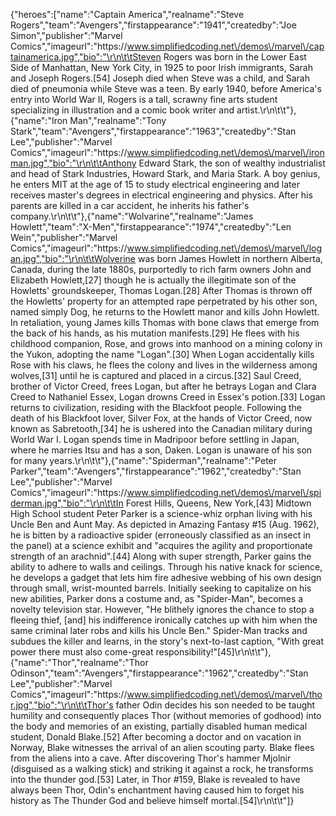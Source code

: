 {"heroes":["name":"Captain America","realname":"Steve Rogers","team":"Avengers","firstappearance":"1941","createdby":"Joe Simon","publisher":"Marvel Comics","imageurl":"https:\/\/www.simplifiedcoding.net\/demos\/marvel\/captainamerica.jpg","bio":"\r\n\t\tSteven Rogers was born in the Lower East Side of Manhattan, New York City, in 1925 to poor Irish immigrants, Sarah and Joseph Rogers.[54] Joseph died when Steve was a child, and Sarah died of pneumonia while Steve was a teen. By early 1940, before America's entry into World War II, Rogers is a tall, scrawny fine arts student specializing in illustration and a comic book writer and artist.\r\n\t\t"},{"name":"Iron Man","realname":"Tony Stark","team":"Avengers","firstappearance":"1963","createdby":"Stan Lee","publisher":"Marvel Comics","imageurl":"https:\/\/www.simplifiedcoding.net\/demos\/marvel\/ironman.jpg","bio":"\r\n\t\tAnthony Edward Stark, the son of wealthy industrialist and head of Stark Industries, Howard Stark, and Maria Stark. A boy genius, he enters MIT at the age of 15 to study electrical engineering and later receives master's degrees in electrical engineering and physics. After his parents are killed in a car accident, he inherits his father's company.\r\n\t\t"},{"name":"Wolvarine","realname":"James Howlett","team":"X-Men","firstappearance":"1974","createdby":"Len Wein","publisher":"Marvel Comics","imageurl":"https:\/\/www.simplifiedcoding.net\/demos\/marvel\/logan.jpg","bio":"\r\n\t\tWolverine was born James Howlett in northern Alberta, Canada, during the late 1880s, purportedly to rich farm owners John and Elizabeth Howlett,[27] though he is actually the illegitimate son of the Howletts' groundskeeper, Thomas Logan.[28] After Thomas is thrown off the Howletts' property for an attempted rape perpetrated by his other son, named simply Dog, he returns to the Howlett manor and kills John Howlett. In retaliation, young James kills Thomas with bone claws that emerge from the back of his hands, as his mutation manifests.[29] He flees with his childhood companion, Rose, and grows into manhood on a mining colony in the Yukon, adopting the name \"Logan\".[30] When Logan accidentally kills Rose with his claws, he flees the colony and lives in the wilderness among wolves,[31] until he is captured and placed in a circus.[32] Saul Creed, brother of Victor Creed, frees Logan, but after he betrays Logan and Clara Creed to Nathaniel Essex, Logan drowns Creed in Essex's potion.[33] Logan returns to civilization, residing with the Blackfoot people. Following the death of his Blackfoot lover, Silver Fox, at the hands of Victor Creed, now known as Sabretooth,[34] he is ushered into the Canadian military during World War I. Logan spends time in Madripoor before settling in Japan, where he marries Itsu and has a son, Daken. Logan is unaware of his son for many years.\r\n\t\t"},{"name":"Spiderman","realname":"Peter Parker","team":"Avengers","firstappearance":"1962","createdby":"Stan Lee","publisher":"Marvel Comics","imageurl":"https:\/\/www.simplifiedcoding.net\/demos\/marvel\/spiderman.jpg","bio":"\r\n\t\tIn Forest Hills, Queens, New York,[43] Midtown High School student Peter Parker is a science-whiz orphan living with his Uncle Ben and Aunt May. As depicted in Amazing Fantasy #15 (Aug. 1962), he is bitten by a radioactive spider (erroneously classified as an insect in the panel) at a science exhibit and \"acquires the agility and proportionate strength of an arachnid\".[44] Along with super strength, Parker gains the ability to adhere to walls and ceilings. Through his native knack for science, he develops a gadget that lets him fire adhesive webbing of his own design through small, wrist-mounted barrels. Initially seeking to capitalize on his new abilities, Parker dons a costume and, as \"Spider-Man\", becomes a novelty television star. However, \"He blithely ignores the chance to stop a fleeing thief, [and] his indifference ironically catches up with him when the same criminal later robs and kills his Uncle Ben.\" Spider-Man tracks and subdues the killer and learns, in the story's next-to-last caption, \"With great power there must also come-great responsibility!\"[45]\r\n\t\t"},{"name":"Thor","realname":"Thor Odinson","team":"Avengers","firstappearance":"1962","createdby":"Stan Lee","publisher":"Marvel Comics","imageurl":"https:\/\/www.simplifiedcoding.net\/demos\/marvel\/thor.jpg","bio":"\r\n\t\tThor's father Odin decides his son needed to be taught humility and consequently places Thor (without memories of godhood) into the body and memories of an existing, partially disabled human medical student, Donald Blake.[52] After becoming a doctor and on vacation in Norway, Blake witnesses the arrival of an alien scouting party. Blake flees from the aliens into a cave. After discovering Thor's hammer Mjolnir (disguised as a walking stick) and striking it against a rock, he transforms into the thunder god.[53] Later, in Thor #159, Blake is revealed to have always been Thor, Odin's enchantment having caused him to forget his history as The Thunder God and believe himself mortal.[54]\r\n\t\t"]}
